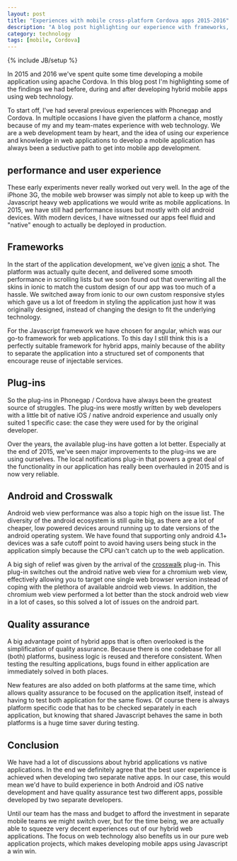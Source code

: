 ```yaml
---
layout: post
title: "Experiences with mobile cross-platform Cordova apps 2015-2016"
description: "A blog post highlighting our experience with frameworks, plug-ins and android specifics"
category: technology
tags: [mobile, Cordova]
---
```

{% include JB/setup %}

In 2015 and 2016 we've spent quite some time developing a mobile application using apache Cordova. In this blog post I'm highlighting some of the findings we had before, during and after developing hybrid mobile apps using web technology.

To start off, I've had several previous experiences with Phonegap and Cordova. In multiple occasions I have given the platform a chance, mostly because of my and my team-mates experience with web technology. We are a web development team by heart, and the idea of using our experience and knowledge in web applications to develop a mobile application has always been a seductive path to get into mobile app development.

## performance and user experience

These early experiments never really worked out very well. In the age of the iPhone 3G, the mobile web browser was simply not able to keep up with the Javascript heavy web applications we would write as mobile applications. In 2015, we have still had performance issues but mostly with old android devices. With modern devices, I have witnessed our apps feel fluid and "native" enough to actually be deployed in production.

## Frameworks

In the start of the application development, we've given [ionic]() a shot. The platform was actually quite decent, and delivered some smooth performance in scrolling lists but we soon found out that overwriting all the skins in ionic to match the custom design of our app was too much of a hassle. We switched away from ionic to our own custom responsive styles which gave us a lot of freedom in styling the application just how it was originally designed, instead of changing the design to fit the underlying technology.

For the Javascript framework we have chosen for angular, which was our go-to framework for web applications. To this day I still think this is a perfectly suitable framework for hybrid apps, mainly because of the ability to separate the application into a structured set of components that encourage reuse of injectable services.

## Plug-ins

So the plug-ins in Phonegap / Cordova have always been the greatest source of struggles. The plug-ins were mostly written by web developers with a little bit of native iOS / native android experience and usually only suited 1 specific case: the case they were used for by the original developer.

Over the years, the available plug-ins have gotten a lot better. Especially at the end of 2015, we've seen major improvements to the plug-ins we are using ourselves. The local notifications plug-in that powers a great deal of the functionality in our application has really been overhauled in 2015 and is now very reliable.

## Android and Crosswalk

Android web view performance was also a topic high on the issue list. The diversity of the android ecosystem is still quite big, as there are a lot of cheaper, low powered devices around running up to date versions of the android operating system. We have found that supporting only android 4.1+ devices was a safe cutoff point to avoid having users being stuck in the application simply because the CPU can't catch up to the web application.

A big sigh of relief was given by the arrival of the [crosswalk]() plug-in. This plug-in switches out the android native web view for a chromium web view, effectively allowing you to target one single web browser version instead of coping with the plethora of available android web views. In addition, the chromium web view performed a lot better than the stock android web view in a lot of cases, so this solved a lot of issues on the android part.

## Quality assurance

A big advantage point of hybrid apps that is often overlooked is the simplification of quality assurance. Because there is one codebase for all (both) platforms, business logic is reused and therefore consistent. When testing the resulting applications, bugs found in either application are immediately solved in both places.

New features are also added on both platforms at the same time, which allows quality assurance to be focused on the application itself, instead of having to test both application for the same flows. Of course there is always platform specific code that has to be checked separately in each application, but knowing that shared Javascript behaves the same in both platforms is a huge time saver during testing.

## Conclusion

We have had a lot of discussions about hybrid applications vs native applications. In the end we definitely agree that the best user experience is achieved when developing two separate native apps. In our case, this would mean we'd have to build experience in both Android and iOS native development and have quality assurance test two different apps, possible developed by two separate developers.

Until our team has the mass and budget to afford the investment in separate mobile teams we might switch over, but for the time being, we are actually able to squeeze very decent experiences out of our hybrid web applications. The focus on web technology also benefits us in our pure web application projects, which makes developing mobile apps using Javascript a win win.

